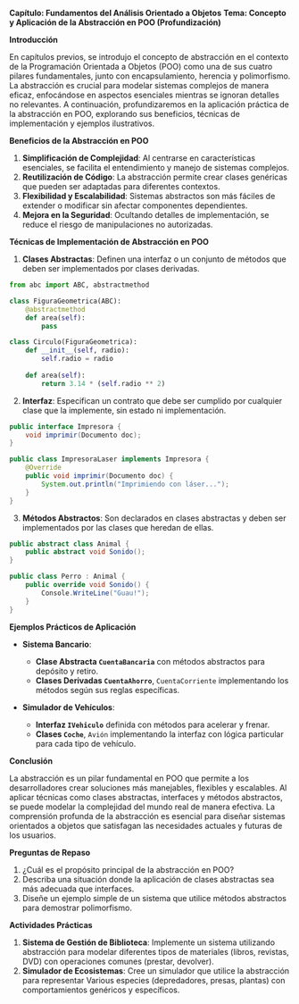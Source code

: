 **Capítulo: Fundamentos del Análisis Orientado a Objetos**
**Tema: Concepto y Aplicación de la Abstracción en POO (Profundización)**

**Introducción**

En capítulos previos, se introdujo el concepto de abstracción en el contexto de la Programación Orientada a Objetos (POO) como una de sus cuatro pilares fundamentales, junto con encapsulamiento, herencia y polimorfismo. La abstracción es crucial para modelar sistemas complejos de manera eficaz, enfocándose en aspectos esenciales mientras se ignoran detalles no relevantes. A continuación, profundizaremos en la aplicación práctica de la abstracción en POO, explorando sus beneficios, técnicas de implementación y ejemplos ilustrativos.

**Beneficios de la Abstracción en POO**

1. **Simplificación de Complejidad**: Al centrarse en características esenciales, se facilita el entendimiento y manejo de sistemas complejos.
2. **Reutilización de Código**: La abstracción permite crear clases genéricas que pueden ser adaptadas para diferentes contextos.
3. **Flexibilidad y Escalabilidad**: Sistemas abstractos son más fáciles de extender o modificar sin afectar componentes dependientes.
4. **Mejora en la Seguridad**: Ocultando detalles de implementación, se reduce el riesgo de manipulaciones no autorizadas.

**Técnicas de Implementación de Abstracción en POO**

1. **Clases Abstractas**: Definen una interfaz o un conjunto de métodos que deben ser implementados por clases derivadas.
```python
from abc import ABC, abstractmethod

class FiguraGeometrica(ABC):
    @abstractmethod
    def area(self):
        pass

class Circulo(FiguraGeometrica):
    def __init__(self, radio):
        self.radio = radio
    
    def area(self):
        return 3.14 * (self.radio ** 2)
```

2. **Interfaz**: Especifican un contrato que debe ser cumplido por cualquier clase que la implemente, sin estado ni implementación.
```java
public interface Impresora {
    void imprimir(Documento doc);
}

public class ImpresoraLaser implements Impresora {
    @Override
    public void imprimir(Documento doc) {
        System.out.println("Imprimiendo con láser...");
    }
}
```

3. **Métodos Abstractos**: Son declarados en clases abstractas y deben ser implementados por las clases que heredan de ellas.
```csharp
public abstract class Animal {
    public abstract void Sonido();
}

public class Perro : Animal {
    public override void Sonido() {
        Console.WriteLine("Guau!");
    }
}
```

**Ejemplos Prácticos de Aplicación**

- **Sistema Bancario**: 
  - **Clase Abstracta `CuentaBancaria`** con métodos abstractos para depósito y retiro.
  - **Clases Derivadas `CuentaAhorro`**, `CuentaCorriente` implementando los métodos según sus reglas específicas.

- **Simulador de Vehículos**:
  - **Interfaz `IVehiculo`** definida con métodos para acelerar y frenar.
  - **Clases `Coche`**, `Avión` implementando la interfaz con lógica particular para cada tipo de vehículo.

**Conclusión**

La abstracción es un pilar fundamental en POO que permite a los desarrolladores crear soluciones más manejables, flexibles y escalables. Al aplicar técnicas como clases abstractas, interfaces y métodos abstractos, se puede modelar la complejidad del mundo real de manera efectiva. La comprensión profunda de la abstracción es esencial para diseñar sistemas orientados a objetos que satisfagan las necesidades actuales y futuras de los usuarios.

**Preguntas de Repaso**

1. ¿Cuál es el propósito principal de la abstracción en POO?
2. Describa una situación donde la aplicación de clases abstractas sea más adecuada que interfaces.
3. Diseñe un ejemplo simple de un sistema que utilice métodos abstractos para demostrar polimorfismo.

**Actividades Prácticas**

1. **Sistema de Gestión de Biblioteca**: Implemente un sistema utilizando abstracción para modelar diferentes tipos de materiales (libros, revistas, DVD) con operaciones comunes (prestar, devolver).
2. **Simulador de Ecosistemas**: Cree un simulador que utilice la abstracción para representar Various especies (depredadores, presas, plantas) con comportamientos genéricos y específicos.
